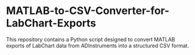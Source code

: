 # MATLAB-to-CSV-Converter-for-LabChart-Exports
This repository contains a Python script designed to convert MATLAB exports of LabChart data from ADInstruments into a structured CSV format. 
